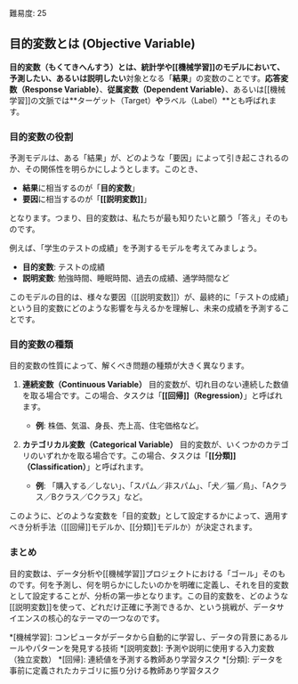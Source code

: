 [//]: # (<a href="04_用語解説/43_目的変数.md"><abbr title="予測したい対象の出力変数（従属変数）">目的変数</abbr></a>)
難易度: 25

## 目的変数とは (Objective Variable)

**目的変数（もくてきへんすう）**とは、統計学や[[機械学習]]のモデルにおいて、**予測したい**、あるいは**説明したい**対象となる「**結果**」の変数のことです。**応答変数（Response Variable）**、**従属変数（Dependent Variable）**、あるいは[[機械学習]]の文脈では**ターゲット（Target）**や**ラベル（Label）**とも呼ばれます。

### 目的変数の役割

予測モデルは、ある「結果」が、どのような「要因」によって引き起こされるのか、その関係性を明らかにしようとします。このとき、

-   **結果**に相当するのが「**目的変数**」
-   **要因**に相当するのが「**[[説明変数]]**」

となります。つまり、目的変数は、私たちが最も知りたいと願う「答え」そのものです。

例えば、「学生のテストの成績」を予測するモデルを考えてみましょう。

-   **目的変数**: テストの成績
-   **説明変数**: 勉強時間、睡眠時間、過去の成績、通学時間など

このモデルの目的は、様々な要因（[[説明変数]]）が、最終的に「テストの成績」という目的変数にどのような影響を与えるかを理解し、未来の成績を予測することです。

### 目的変数の種類

目的変数の性質によって、解くべき問題の種類が大きく異なります。

1.  **連続変数（Continuous Variable）**
    目的変数が、切れ目のない連続した数値を取る場合です。この場合、タスクは「**[[回帰]]（Regression）**」と呼ばれます。
    -   **例**: 株価、気温、身長、売上高、住宅価格など。

2.  **カテゴリカル変数（Categorical Variable）**
    目的変数が、いくつかのカテゴリのいずれかを取る場合です。この場合、タスクは「**[[分類]]（Classification）**」と呼ばれます。
    -   **例**: 「購入する／しない」、「スパム／非スパム」、「犬／猫／鳥」、「Aクラス／Bクラス／Cクラス」など。

このように、どのような変数を「目的変数」として設定するかによって、適用すべき分析手法（[[回帰]]モデルか、[[分類]]モデルか）が決定されます。

### まとめ

目的変数は、データ分析や[[機械学習]]プロジェクトにおける「ゴール」そのものです。何を予測し、何を明らかにしたいのかを明確に定義し、それを目的変数として設定することが、分析の第一歩となります。この目的変数を、どのような[[説明変数]]を使って、どれだけ正確に予測できるか、という挑戦が、データサイエンスの核心的なテーマの一つなのです。

*[機械学習]: コンピュータがデータから自動的に学習し、データの背景にあるルールやパターンを発見する技術
*[説明変数]: 予測や説明に使用する入力変数（独立変数）
*[回帰]: 連続値を予測する教師あり学習タスク
*[分類]: データを事前に定義されたカテゴリに振り分ける教師あり学習タスク
